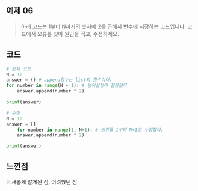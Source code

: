 ## 예제 06

> 아래 코드는 1부터 N까지의 숫자에 2를 곱해서 변수에 저장하는 코드입니다.
> 코드에서 오류를 찾아 원인을 적고, 수정하세요.

## 코드

```python
# 문제 코드
N = 10
answer = () # append함수는 list의 함수이다.
for number in range(N + 1): # 범위설정이 잘못됐다.
    answer.append(number * 2)

print(answer)

# 수정
N = 10
answer = []
	for number in range(1, N+1): # 범위를 1부터 N+1로 수정했다.
	answer.append(number * 2)

print(answer)
```

## 느낀점

<aside>
💡 새롭게 알게된 점, 어려웠던 점


</aside>
